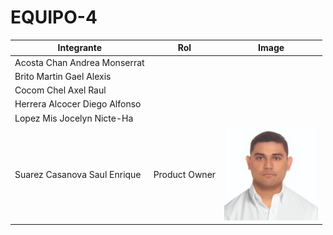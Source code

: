 # EQUIPO-4

| Integrante                    | Rol           | Image                                               |
| ----------------------------- | ------------- | --------------------------------------------------- |
| Acosta Chan Andrea Monserrat  |               |                                                     |
| Brito Martin Gael Alexis      |               |                                                     |
| Cocom Chel Axel Raul          |               |                                                     |
| Herrera Alcocer Diego Alfonso |               |                                                     |
| Lopez Mis Jocelyn Nicte-Ha    |               |                                                     |
| Suarez Casanova Saul Enrique  | Product Owner | <img src="images/saul.jpeg" alt="Foto" width="150"> |
